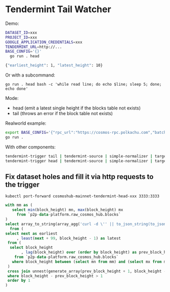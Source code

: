 # Tendermint Tail Watcher

Demo:

```bash
DATASET_ID=xxx
PROJECT_ID=xxx
GOOGLE_APPLICATION_CREDENTIALS=xxx
TENDERMINT_URL=http://...
BASE_CONFIG='{}'
  go run . head

{"earliest_height": 1, "latest_height": 10}
```

Or with a subcommand:

```
go run . head bash -c 'while read line; do echo $line; sleep 5; done; echo done'
```

Mode:

 - head (emit a latest single height if the blocks table not exists)
 - tail (throws an error if the block table not exists)

Realworld example:

```bash
export BASE_CONFIG='{"rpc_url":"https://cosmos-rpc.polkachu.com","batch_size":32,"thread_count":8}'
go run .
```

With other components:

```bash
tendermint-trigger tail | tendermint-source | simple-normalizer | target-bigquery
tendermint-trigger head | tendermint-source | simple-normalizer | target-bigquery
```

## Fix dataset holes and fill it via http requests to the trigger

```
kubectl port-forward cosmoshub-mainnet-tendermint-head-xxx 3333:3333
```

```sql
with mm as (
   select min(block_height) mn, max(block_height) mx
     from `p2p-data-platform.raw_cosmos_hub.blocks`
)
select array_to_string(array_agg('curl -d \'' || to_json_string(to_json(struct(earliest, latest))) || '\' http://localhost:3333'), '\n'), count(earliest)
  from (
select next as earliest
     , least(next + 99, block_height - 1) as latest
 from (
  select block_height
       , lag(block_height) over (order by block_height) as prev_block_height
    from `p2p-data-platform.raw_cosmos_hub.blocks`
   where block_height between (select mn from mm) and (select mx from mm)
 )
 cross join unnest(generate_array(prev_block_height + 1, block_height - 1, 100)) next
 where block_height - prev_block_height > 1
 order by 1
)
```
